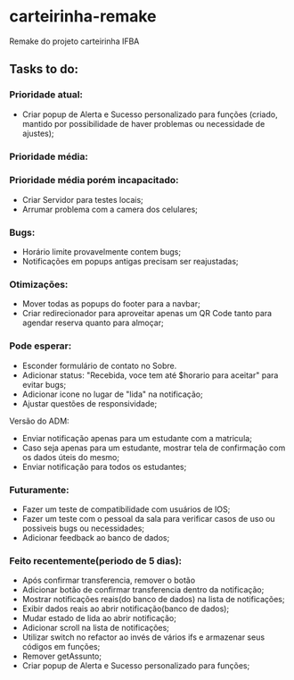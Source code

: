 # carteirinha-remake

Remake do projeto carteirinha IFBA

## Tasks to do:

### Prioridade atual:
- Criar popup de Alerta e Sucesso personalizado para funções (criado, mantido por possibilidade de haver problemas ou necessidade de ajustes);

### Prioridade média:

### Prioridade média porém incapacitado:
- Criar Servidor para testes locais;
- Arrumar problema com a camera dos celulares;

### Bugs:
- Horário limite provavelmente contem bugs;
- Notificações em popups antigas precisam ser reajustadas;

### Otimizações:
- Mover todas as popups do footer para a navbar;
- Criar redirecionador para aproveitar apenas um QR Code tanto para agendar reserva quanto para almoçar;

### Pode esperar:

- Esconder formulário de contato no Sobre.
- Adicionar status: "Recebida, voce tem até $horario para aceitar" para evitar bugs;
- Adicionar icone no lugar de "lida" na notificação;
- Ajustar questões de responsividade;

Versão do ADM:
  - Enviar notificação apenas para um estudante com a matricula;
  - Caso seja apenas para um estudante, mostrar tela de confirmação com os dados úteis do mesmo;
  - Enviar notificação para todos os estudantes;


### Futuramente:

- Fazer um teste de compatibilidade com usuários de IOS;
- Fazer um teste com o pessoal da sala para verificar casos de uso ou possiveis bugs ou necessidades;
- Adicionar feedback ao banco de dados;

### Feito recentemente(periodo de 5 dias):

- Após confirmar transferencia, remover o botão
- Adicionar botão de confirmar transferencia dentro da notificação;
- Mostrar notificações reais(do banco de dados) na lista de notificações;
- Exibir dados reais ao abrir notificação(banco de dados);
- Mudar estado de lida ao abrir notificação;
- Adicionar scroll na lista de notificações;
- Utilizar switch no refactor ao invés de vários ifs e armazenar seus códigos em funções;
- Remover getAssunto;
- Criar popup de Alerta e Sucesso personalizado para funções;